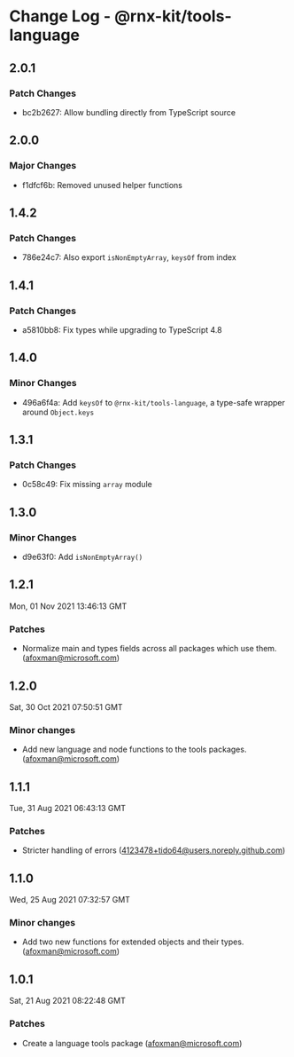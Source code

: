 # Change Log - @rnx-kit/tools-language

## 2.0.1

### Patch Changes

- bc2b2627: Allow bundling directly from TypeScript source

## 2.0.0

### Major Changes

- f1dfcf6b: Removed unused helper functions

## 1.4.2

### Patch Changes

- 786e24c7: Also export `isNonEmptyArray`, `keysOf` from index

## 1.4.1

### Patch Changes

- a5810bb8: Fix types while upgrading to TypeScript 4.8

## 1.4.0

### Minor Changes

- 496a6f4a: Add `keysOf` to `@rnx-kit/tools-language`, a type-safe wrapper around `Object.keys`

## 1.3.1

### Patch Changes

- 0c58c49: Fix missing `array` module

## 1.3.0

### Minor Changes

- d9e63f0: Add `isNonEmptyArray()`

## 1.2.1

Mon, 01 Nov 2021 13:46:13 GMT

### Patches

- Normalize main and types fields across all packages which use them. (afoxman@microsoft.com)

## 1.2.0

Sat, 30 Oct 2021 07:50:51 GMT

### Minor changes

- Add new language and node functions to the tools packages. (afoxman@microsoft.com)

## 1.1.1

Tue, 31 Aug 2021 06:43:13 GMT

### Patches

- Stricter handling of errors (4123478+tido64@users.noreply.github.com)

## 1.1.0

Wed, 25 Aug 2021 07:32:57 GMT

### Minor changes

- Add two new functions for extended objects and their types. (afoxman@microsoft.com)

## 1.0.1

Sat, 21 Aug 2021 08:22:48 GMT

### Patches

- Create a language tools package (afoxman@microsoft.com)
